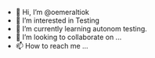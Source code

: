 - 👋 Hi, I’m @oemeraltiok
- 👀 I’m interested in Testing
- 🌱 I’m currently learning autonom testing.
- 💞️ I’m looking to collaborate on ...
- 📫 How to reach me ...

<!---
oemeraltiok/oemeraltiok is a ✨ special ✨ repository because its `README.md` (this file) appears on your GitHub profile.
You can click the Preview link to take a look at your changes.
--->

